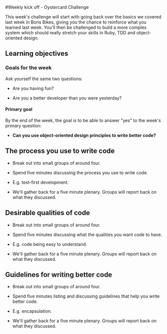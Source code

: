 #Weekly kick off - Oystercard Challenge

This week's challenge will start with going back over the basics we covered last week in Boris Bikes, giving you the chance to reinforce what you learned last week. You'll then be challenged to build a more complex system which should really stretch your skills in Ruby, TDD and object-oriented design.

## Learning objectives

### Goals for the week

Ask yourself the same two questions:

* Are you having fun?

* Are you a better developer than you were yesterday?

#### Primary goal

By the end of the week, the goal is to be able to answer "yes" to the week's primary question:

* **Can you use object-oriented design principles to write better code?**

## The process you use to write code

* Break out into small groups of around four.

* Spend five minutes discussing the process you use to write code.

* E.g. test-first development.

* We'll gather back for a five minute plenary.  Groups will report back on what they discussed.

## Desirable qualities of code

* Break out into small groups of around four.

* Spend five minutes discussing what the qualities you want code to have.

* E.g. code being easy to understand.

* We'll gather back for a five minute plenary.  Groups will report back on what they discussed.

## Guidelines for writing better code

* Break out into small groups of around four.

* Spend five minutes listing and discussing guidelines that help you write better code.

* E.g. encapsulation.

* We'll gather back for a five minute plenary.  Groups will report back on what they discussed.
